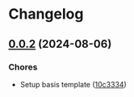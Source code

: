 # Changelog

## [0.0.2](https://github.com/Drishtantr/monorepo-template/compare/package_b-v0.0.1...package_b-v0.0.2) (2024-08-06)


### Chores

* Setup basis template ([10c3334](https://github.com/Drishtantr/monorepo-template/commit/10c33344531ecbd28fcdc3ceb48b57f87771d6f6))
